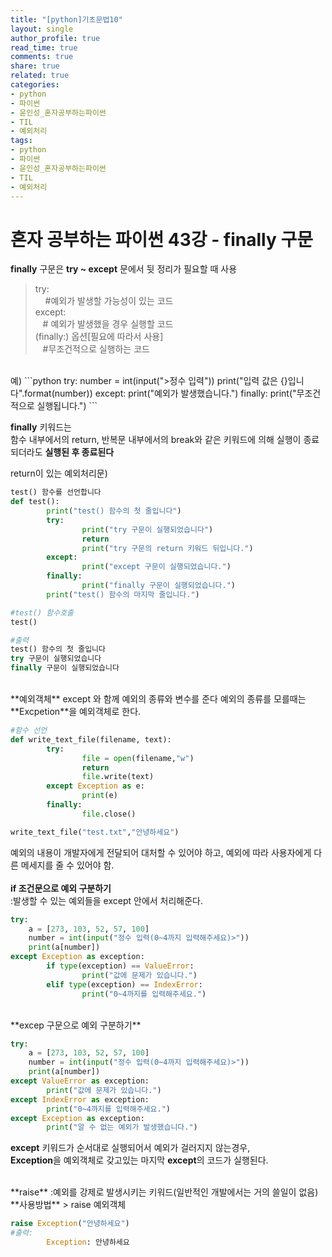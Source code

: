 ```yaml
---
title: "[python]기초문법10"
layout: single
author_profile: true
read_time: true
comments: true
share: true
related: true
categories:
- python
- 파이썬
- 윤인성_혼자공부하는파이썬
- TIL
- 예외처리
tags:
- python
- 파이썬
- 윤인성_혼자공부하는파이썬
- TIL
- 예외처리
---
```


# 혼자 공부하는 파이썬 43강 - finally 구문

**finally** 구문은 **try ~ except** 문에서 뒷 정리가 필요할 때 사용   

> try:   
>&nbsp;&nbsp;&nbsp; #예외가 발생할 가능성이 있는 코드   
> except:   
>&nbsp;&nbsp;&nbsp;# 예외가 발생했을 경우 실행할 코드   
> (finally:) 옵션[필요에 따라서 사용]   
>&nbsp;&nbsp;&nbsp;#무조건적으로 실행하는 코드   
   
<br/>
예)
```python
try:
        number = int(input(">정수 입력"))
        print("입력 값은 {}입니다".format(number))
except:
        print("예외가 발생했습니다.")
finally:
        print("무조건적으로 실행됩니다.")
```
   

**finally** 키워드는   
함수 내부에서의 return, 반복문 내부에서의 break와 같은 키워드에 의해 실행이 종료 되더라도 **실행된 후 종료된다**   

return이 있는 예외처리문)
```python
test() 함수를 선언합니다
def test():
        print("test() 함수의 첫 줄입니다")
        try:
                print("try 구문이 실행되었습니다")
                return
                print("try 구문의 return 키워드 뒤입니다.")
        except:
                print("except 구문이 실행되었습니다.")
        finally:
                print("finally 구문이 실행되었습니다.")
        print("test() 함수의 마지막 줄입니다.")

#test() 함수호출
test()

#출력
test() 함수의 첫 줄입니다
try 구문이 실행되었습니다
finally 구문이 실행되었습니다
```
   
<br/>
**예외객체**   
except 와 함께 예외의 종류와 변수를 준다   
예외의 종류를 모를때는 **Excpetion**을 예외객체로 한다.   

```python
#함수 선언
def write_text_file(filename, text):
        try:
                file = open(filename,"w")
                return
                file.write(text)
        except Exception as e:
                print(e)
        finally:
                file.close()

write_text_file("test.txt","안녕하세요")
```

예외의 내용이 개발자에게 전달되어 대처할 수 있어야 하고, 예외에 따라 사용자에게 다른 메세지를 줄 수 있어야 함.   
<br/>
**if 조건문으로 예외 구분하기**   
:발생할 수 있는 예외들을 except 안에서 처리해준다.

```python
try:
	a = [273, 103, 52, 57, 100]
	number = int(input("정수 입력(0~4까지 입력해주세요)>"))
	print(a[number])
except Exception as exception:
        if type(exception) == ValueError:
                print("값에 문제가 있습니다.")
        elif type(exception) == IndexError:
                print("0~4까지를 입력해주세요.")
```
<br/>
**excep 구문으로 예외 구분하기**   

```python
try:
	a = [273, 103, 52, 57, 100]
	number = int(input("정수 입력(0~4까지 입력해주세요)>"))
	print(a[number])
except ValueError as exception:
        print("값에 문제가 있습니다.")
except IndexError as exception:
        print("0~4까지를 입력해주세요.")
except Exception as exception: 
        print("알 수 없는 예외가 발생했습니다.")
```

**except** 키워드가 순서대로 실행되어서 예외가 걸러지지 않는경우,   
**Exception**을 예외객체로 갖고있는 마지막 **except**의 코드가 실행된다.   

 <br/>
**raise**   
:예외를 강제로 발생시키는 키워드(일반적인 개발에서는 거의 쓸일이 없음)   
<br/>
**사용방법**   
> raise 예외객체   

```python
raise Exception("안녕하세요")
#출력:
        Exception: 안녕하세요
```